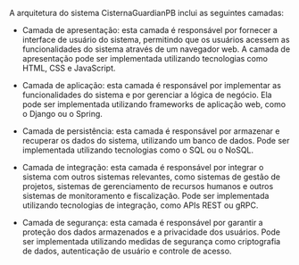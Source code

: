 A arquitetura do sistema CisternaGuardianPB inclui as seguintes camadas:

- Camada de apresentação: esta camada é responsável por fornecer a interface de usuário do sistema, permitindo que os usuários acessem as funcionalidades do sistema através de um navegador web. A camada de apresentação pode ser implementada utilizando tecnologias como HTML, CSS e JavaScript.

- Camada de aplicação: esta camada é responsável por implementar as funcionalidades do sistema e por gerenciar a lógica de negócio. Ela pode ser implementada utilizando frameworks de aplicação web, como o Django ou o Spring.

- Camada de persistência: esta camada é responsável por armazenar e recuperar os dados do sistema, utilizando um banco de dados. Pode ser implementada utilizando tecnologias como o SQL ou o NoSQL.

- Camada de integração: esta camada é responsável por integrar o sistema com outros sistemas relevantes, como sistemas de gestão de projetos, sistemas de gerenciamento de recursos humanos e outros sistemas de monitoramento e fiscalização. Pode ser implementada utilizando tecnologias de integração, como APIs REST ou gRPC.

- Camada de segurança: esta camada é responsável por garantir a proteção dos dados armazenados e a privacidade dos usuários. Pode ser implementada utilizando medidas de segurança como criptografia de dados, autenticação de usuário e controle de acesso.
